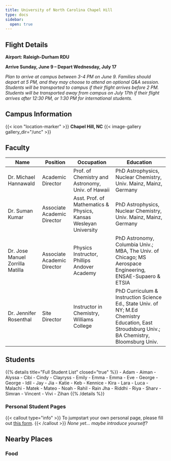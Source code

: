```yaml
---
title: University of North Carolina Chapel Hill
type: docs
sidebar:
  open: true
---
```


## Flight Details
**Airport: Raleigh-Durham RDU**

**Arrive Sunday, June 9 – Depart Wednesday, July 17**

*Plan to arrive at campus between 3-4 PM on June 9. Families should depart at 5 PM, and they may choose to attend an optional Q&A session. Students will be transported to campus if their flight arrives before 2 PM. Students will be transported away from campus on July 17th if their flight arrives after 12:30 PM, or 1:30 PM for international students.*

## Campus Information
{{< icon "location-marker" >}} **Chapel Hill, NC**
{{< image-gallery gallery_dir="/unc" >}}

## Faculty
   Name                             | Position                      | Occupation | Education
------------------------------------|-----------                    |------------|----------
Dr. Michael Hannawald               | Academic Director             | Prof. of Chemistry and Astronomy, Univ. of Hawaii | PhD Astrophysics, Nuclear Chemistry, Univ. Mainz, Mainz, Germany 
Dr. Suman Kumar                     | Associate Academic Director   | Asst. Prof. of Mathematics & Physics, Kansas Wesleyan University | PhD Astrophysics, Nuclear Chemistry, Univ. Mainz, Mainz, Germany 
Dr. Jose Manuel Zorrilla Matilla    | Associate Academic Director   | Physics Instructor, Phillips Andover Academy | PhD Astronomy, Columbia Univ.; MBA, The Univ. of Chicago; MS Aerospace Engineering, ENSAE-Supaero & ETSIA
Dr. Jennifer Rosenthal              | Site Director                 | Instructor in Chemistry, Williams College  | PhD Curriculum & Instruction Science Ed., State Univ. of NY; M.Ed Chemistry Education, East Stroudsburg Univ.; BA Chemistry, Bloomsburg Univ.

## Students
{{% details title="Full Student List" closed="true" %}}
    - Adam
    - Aiman
    - Alyssa
    - Cibi
    - Cindy
    - Clayryss
    - Emily
    - Emma
    - Emma
    - Eve
    - George
    - George
    - Idil
    - Jay
    - Jia
    - Katie
    - Keb
    - Kennice
    - Kira
    - Lara
    - Luca
    - Malachi
    - Matek
    - Mateo
    - Noah
    - Rahil
    - Rain Jha
    - Riddhi
    - Riya
    - Sharv
    - Simran
    - Vincent
    - Vivi
    - Zihan
{{% /details %}}

### Personal Student Pages
{{< callout type="info" >}}
  To jumpstart your own personal page, please fill out [this form](https://forms.gle/s1V3k5tkwCVpmKxc6).
{{< /callout >}}
*None yet... maybe introduce yourself?*

## Nearby Places
### Food